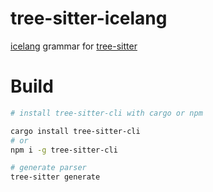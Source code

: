 # tree-sitter-icelang

[icelang](https://github.com/luckasRanarison/icelang) grammar for [tree-sitter](https://github.com/tree-sitter/tree-sitter)

# Build

```bash
# install tree-sitter-cli with cargo or npm

cargo install tree-sitter-cli
# or
npm i -g tree-sitter-cli

# generate parser
tree-sitter generate
```
